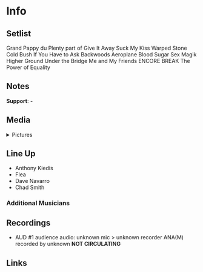 # Info

## Setlist

Grand Pappy du Plenty part of
Give It Away
Suck My Kiss
Warped
Stone Cold Bush
If You Have to Ask
Backwoods
Aeroplane
Blood Sugar Sex Magik
Higher Ground
Under the Bridge
Me and My Friends
ENCORE BREAK
The Power of Equality

## Notes

**Support**: -

## Media 

<details>
  <summary>Pictures</summary>
  <!--<img alt="Setlist" title="Setlist" src="_.jpg" height="200" />-->
</details>

## Line Up

* Anthony Kiedis
* Flea
* Dave Navarro
* Chad Smith

### Additional Musicians

## Recordings

* AUD #1 audience audio: unknown mic > unknown recorder ANA(M) recorded by unknown **NOT CIRCULATING**

## Links

